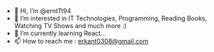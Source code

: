 - 👋 Hi, I’m @erntTt94
- 👀 I’m interested in IT Technologies, Programming, Reading Books, Watching TV Shows and much more :)
- 🌱 I’m currently learning React...
- 📫 How to reach me : erkant0308@gmail.com


<!---
erntTt94/erntTt94 is a ✨ special ✨ repository because its `README.md` (this file) appears on your GitHub profile.
You can click the Preview link to take a look at your changes.
--->
